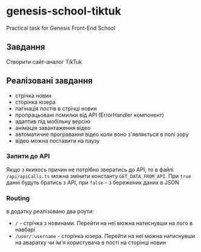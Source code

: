 # genesis-school-tiktuk
Practical task for Genesis Front-End School

## Завдання
 
Створити сайт-аналог TikTuk

## Реалізовані завдання
- стрічка новин
- сторінка юзера
- пагінація постів в стрічці новин
- пропрацьовані помилки від API (ErrorHandler компонент)
- адаптив під мобільну версію
- анімація завантаження відео
- автоматичне програвання відео коли воно з'являється в полі зору
- відео можна поставити на паузу

### Запити до API
Якщо з якихось причин не потрібно звератись до API, то в файлі `/api/apiCalls.ts` можна змінити константу `GET_DATA_FROM_API`. При `true` данні будуть братись з API, при `false` - з бережених даних в JSON

### Routing
в додатку реалізовано два роути:
- `/` - стрічка з новинами. Перейти на неї можна натиснувши на лого в навбарі
- `/user/:username` - сторінка юзера. Перейти на неї можна натиснувши на аваратку чи ім'я користувача в пості на сторінці новин
